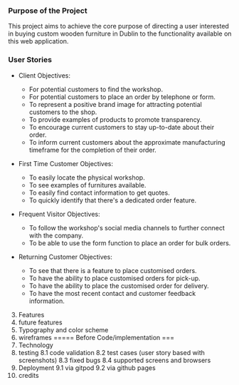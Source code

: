 ### Purpose of the Project
This project aims to achieve the core purpose of directing a user interested in buying custom wooden furniture in Dublin to the functionality available on this web application.

### User Stories

- Client Objectives:
    - For potential customers to find the workshop.
    - For potential customers to place an order by telephone or form.
    - To represent a positive brand image for attracting potential customers to the shop.
    - To provide examples of products to promote transparency.
    - To encourage current customers to stay up-to-date about their order.
    - To inform current customers about the approximate manufacturing timeframe for the completion of their order.

- First Time Customer Objectives:
    - To easily locate the physical workshop.
    - To see examples of furnitures available.
    - To easily find contact information to get quotes.
    - To quickly identify that there's a dedicated order feature.
    
- Frequent Visitor Objectives:
    - To follow the workshop's social media channels to further connect with the company.
    - To be able to use the form function to place an order for bulk orders.
    
- Returning Customer Objectives:
    - To see that there is a feature to place customised orders.
    - To have the ability to place customised orders for pick-up.
    - To have the ability to place the customised order for delivery.
    - To have the most recent contact and customer feedback information.
    
3. Features
4. future features
5. Typography and color scheme
6. wireframes
===== Before Code/implementation ===
7. Technology
8. testing
   8.1 code validation
   8.2 test cases (user story based with screenshots)
   8.3 fixed bugs
   8.4 supported screens and browsers
9. Deployment
   9.1 via gitpod
   9.2 via github pages
10. credits